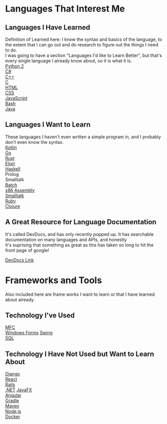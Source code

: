 # Languages That Interest Me

## Languages I Have Learned
Definition of Learned here: I know the syntax and basics of the language, to the extent that I can go out and do research to figure out the things I need to do.  
I was going to have a section "Languages I'd like to Learn Better", but that's every single language I already know about, so it is what it is.  
[Python 2](https://docs.python.org/2/)    
[C#](https://msdn.microsoft.com/en-us/library/kx37x362.aspx)  
[C++](http://www.cplusplus.com/doc/)  
[C](https://www.gnu.org/software/gnu-c-manual/gnu-c-manual.html)  
[HTML](https://www.w3schools.com/html/)  
[CSS](https://www.w3schools.com/css/)  
[JavaScript](https://www.w3schools.com/js/)  
[Bash](https://tiswww.case.edu/php/chet/bash/bashref.html)  
[Java](http://docs.oracle.com/javase/7/docs/api/)  

## Languages I Want to Learn
These languages I haven't even written a simple program in, and I probably don't even know the syntax.  
[Kotlin](https://kotlinlang.org/)  
[Go](https://golang.org/doc/)  
[Rust](https://doc.rust-lang.org/)  
[Elixir](http://elixir-lang.org/docs.html)  
[Haskell](https://www.haskell.org/documentation)  
Prolog  
Smalltalk  
[Batch](https://en.wikibooks.org/wiki/Windows_Batch_Scripting)  
[x86 Assembly](https://en.wikibooks.org/wiki/X86_Assembly)  
[Smalltalk](https://www.gnu.org/software/smalltalk/manual/gst.html)  
[Ruby](https://www.ruby-lang.org/en/)  
[Clojure](http://www.clojurenewbieguide.com/)  

## A Great Resource for Language Documentation
It's called DevDocs, and has only recently popped up. It has searchable documentation on many languages and APIs, and honestly   
it's suprising that something as great as this has taken so long to hit the front page of google!  

[DevDocs Link](http://devdocs.io/)

# Frameworks and Tools
Also included here are frame works I want to learn or that I have learned about already.

## Technology I've Used
[MFC](https://msdn.microsoft.com/en-us/library/d06h2x6e.aspx)  
[Windows Forms](https://msdn.microsoft.com/en-us/library/dd30h2yb(v=vs.110).aspx)  
[Swing](https://docs.oracle.com/javase/tutorial/uiswing/components/index.html)  
[SQL](https://www.w3schools.com/sql/)  

## Technology I Have Not Used but Want to Learn About
[Django](https://www.djangoproject.com/)    
[React](https://facebook.github.io/react/)  
[Rails](http://rubyonrails.org/)  
[.NET](https://msdn.microsoft.com/en-us/library/ff361664(v=vs.110).aspx)  
[JavaFX](https://docs.oracle.com/javase/8/javase-clienttechnologies.htm)  
[Angular](https://angular.io/)  
[Gradle](https://gradle.org/)  
[Maven](https://maven.apache.org/)  
[Node.js](https://nodejs.org/en/)   
[Docker](https://www.docker.com/)  
